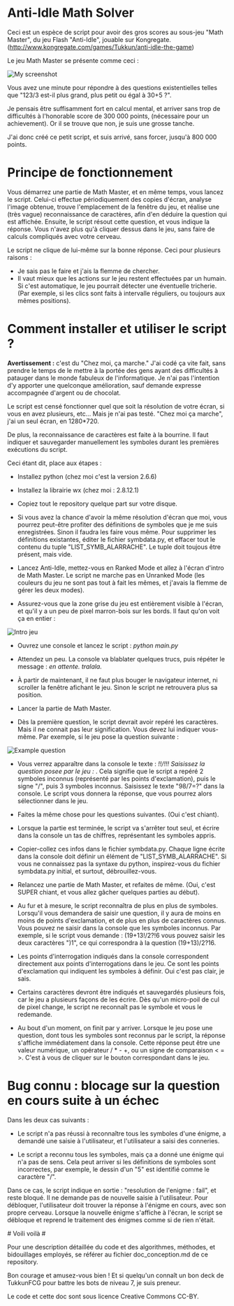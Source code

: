 ﻿# Anti-Idle Math Solver #

Ceci est un espèce de script pour avoir des gros scores au sous-jeu "Math Master", du jeu Flash "Anti-Idle", jouable sur Kongregate. (http://www.kongregate.com/games/Tukkun/anti-idle-the-game)

Le jeu Math Master se présente comme ceci :

![My screenshot](https://raw.github.com/darkrecher/Anti-Idle-Math-Solver/master/doc_img_readme/screenshot-example.png)

Vous avez une minute pour répondre à des questions existentielles telles que "123/3 est-il plus grand, plus petit ou égal à 30+5 ?".

Je pensais être suffisamment fort en calcul mental, et arriver sans trop de difficultés à l'honorable score de 300 000 points, (nécessaire pour un achievement). Or il se trouve que non, je suis une grosse tanche.

J'ai donc créé ce petit script, et suis arrivé, sans forcer, jusqu'à 800 000 points.

# Principe de fonctionnement #

Vous démarrez une partie de Math Master, et en même temps, vous lancez le script. Celui-ci effectue périodiquement des copies d'écran, analyse l'image obtenue, trouve l'emplacement de la fenêtre du jeu, et réalise une (très vague) reconnaissance de caractères, afin d'en déduire la question qui est affichée. Ensuite, le script résout cette question, et vous indique la réponse. Vous n'avez plus qu'à cliquer dessus dans le jeu, sans faire de calculs compliqués avec votre cerveau.

Le script ne clique de lui-même sur la bonne réponse. Ceci pour plusieurs raisons :
 - Je sais pas le faire et j'ais la flemme de chercher.
 - Il vaut mieux que les actions sur le jeu restent effectuées par un humain. Si c'est automatique, le jeu pourrait détecter une éventuelle tricherie. (Par exemple, si les clics sont faits à intervalle réguliers, ou toujours aux mêmes positions).
 
# Comment installer et utiliser le script ? #

**Avertissement :** c'est du "Chez moi, ça marche." J'ai codé ça vite fait, sans prendre le temps de le mettre à la portée des gens ayant des difficultés à patauger dans le monde fabuleux de l'informatique. Je n'ai pas l'intention d'y apporter une quelconque amélioration, sauf demande expresse accompagnée d'argent ou de chocolat.

Le script est censé fonctionner quel que soit la résolution de votre écran, si vous en avez plusieurs, etc... Mais je n'ai pas testé. "Chez moi ça marche", j'ai un seul écran, en 1280*720.

De plus, la reconnaissance de caractères est faite à la bourrine. Il faut indiquer et sauvegarder manuellement les symboles durant les premières exécutions du script.

Ceci étant dit, place aux étapes :

 - Installez python (chez moi c'est la version 2.6.6)
 
 - Installez la librairie wx (chez moi : 2.8.12.1)

 - Copiez tout le repository quelque part sur votre disque.

 - Si vous avez la chance d'avoir la même résolution d'écran que moi, vous pourrez peut-être profiter des définitions de symboles que je me suis enregistrées. Sinon il faudra les faire vous même. Pour supprimer les définitions existantes, éditer le fichier symbdata.py, et effacer tout le contenu du tuple "LIST_SYMB_ALARRACHE". Le tuple doit toujous être présent, mais vide.
 
 - Lancez Anti-Idle, mettez-vous en Ranked Mode et allez à l'écran d'intro de Math Master. Le script ne marche pas en Unranked Mode (les couleurs du jeu ne sont pas tout à fait les mêmes, et j'avais la flemme de gérer les deux modes).
 
 - Assurez-vous que la zone grise du jeu est entièrement visible à l'écran, et qu'il y a un peu de pixel marron-bois sur les bords. Il faut qu'on voit ça en entier :
 
![Intro jeu](https://raw.github.com/darkrecher/Anti-Idle-Math-Solver/master/doc_img_readme/screenshot-intro.png)
 
 - Ouvrez une console et lancez le script : *python main.py*
 
 - Attendez un peu. La console va blablater quelques trucs, puis répéter le message : *en attente. tralala.*

 - À partir de maintenant, il ne faut plus bouger le navigateur internet, ni scroller la fenêtre afichant le jeu. Sinon le script ne retrouvera plus sa position.
 
 - Lancer la partie de Math Master.
 
 - Dès la première question, le script devrait avoir repéré les caractères. Mais il ne connait pas leur signification. Vous devez lui indiquer vous-même. Par exemple, si le jeu pose la question suivante :
 
![Example question](https://raw.github.com/darkrecher/Anti-Idle-Math-Solver/master/doc_img_readme/screenshot-question.png)
 
 - Vous verrez apparaître dans la console le texte : *!!/!!! Saisissez la question posee par le jeu :* . Cela signifie que le script a repéré 2 symboles inconnus (représenté par les points d'exclamation), puis le signe "/", puis 3 symboles inconnus. Saisissez le texte "98/7=?" dans la console. Le script vous donnera la réponse, que vous pourrez alors sélectionner dans le jeu.
 
 - Faites la même chose pour les questions suivantes. (Oui c'est chiant).
 
 - Lorsque la partie est terminée, le script va s'arrêter tout seul, et écrire dans la console un tas de chiffres, représentant les symboles appris.
 
 - Copier-collez ces infos dans le fichier symbdata.py. Chaque ligne écrite dans la console doit définir un élément de "LIST_SYMB_ALARRACHE". Si vous ne connaissez pas la syntaxe du python, inspirez-vous du fichier symbdata.py initial, et surtout, débrouillez-vous.
 
 - Relancez une partie de Math Master, et refaites de même. (Oui, c'est SUPER chiant, et vous allez gâcher quelques parties au début).
 
 - Au fur et à mesure, le script reconnaîtra de plus en plus de symboles. Lorsqu'il vous demandera de saisir une question, il y aura de moins en moins de points d'exclamation, et de plus en plus de caractères connus. Vous pouvez ne saisir dans la console que les symboles inconnus. Par exemple, si le script vous demande : (19+13!/2?!6 vous pouvez saisir les deux caractères ")1", ce qui correspondra à la question (19+13)/2?16.
 
 - Les points d'interrogation indiqués dans la console correspondent directement aux points d'interrogations dans le jeu. Ce sont les points d'exclamation qui indiquent les symboles à définir. Oui c'est pas clair, je sais.
 
 - Certains caractères devront être indiqués et sauvegardés plusieurs fois, car le jeu a plusieurs façons de les écrire. Dès qu'un micro-poil de cul de pixel change, le script ne reconnaît pas le symbole et vous le redemande. 
 
 - Au bout d'un moment, on finit par y arriver. Lorsque le jeu pose une question, dont tous les symboles sont reconnus par le script, la réponse s'affiche immédiatement dans la console. Cette réponse peut être une valeur numérique, un opérateur / * - +, ou un signe de comparaison < = >. C'est à vous de cliquer sur le bouton correspondant dans le jeu.
 
# Bug connu : blocage sur la question en cours suite à un échec #

Dans les deux cas suivants :

 - Le script n'a pas réussi à reconnaître tous les symboles d'une énigme, a demandé une saisie à l'utilisateur, et l'utilisateur a saisi des conneries.
 
 - Le script a reconnu tous les symboles, mais ça a donné une énigme qui n'a pas de sens. Cela peut arriver si les définitions de symboles sont incorrectes, par exemple, le dessin d'un "5" est identifié comme le caractère "/".
 
Dans ce cas, le script indique en sortie : "resolution de l'enigme : fail", et reste bloqué. Il ne demande pas de nouvelle saisie à l'utilisateur. Pour débloquer, l'utilisateur doit trouver la réponse à l'énigme en cours, avec son propre cerveau. Lorsque la nouvelle énigme s'affiche à l'écran, le script se débloque et reprend le traitement des énigmes comme si de rien n'était.

# Voili voilà #

Pour une description détaillée du code et des algorithmes, méthodes, et bidouillages employés, se référer au fichier doc_conception.md de ce repository.

Bon courage et amusez-vous bien ! Et si quelqu'un connaît un bon deck de TukkunFCG pour battre les bots de niveau 7, je suis preneur.

Le code et cette doc sont sous licence Creative Commons CC-BY.